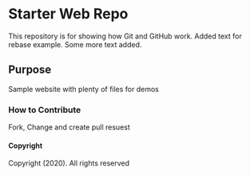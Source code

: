 # Starter Web Repo

This repository is for showing how Git and GitHub work.
Added text for rebase example. Some more text added.

## Purpose

Sample website with plenty of files for demos

### How to Contribute
Fork, Change and create pull resuest

#### Copyright
Copyright (2020). All rights reserved